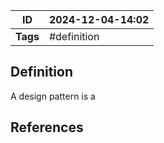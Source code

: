 | ID       | 2024-12-04-14:02 |
| -------- | ----------------- |
| **Tags** | #definition       |
## Definition

A design pattern is a 
## References
